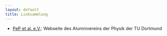 ```yaml
---
layout: default
title: Linksammlung
---
```


- [PeP et al. e.V.](https://pep-dortmund.org/): Webseite des Alumnivereins der Physik der TU Dortmund
